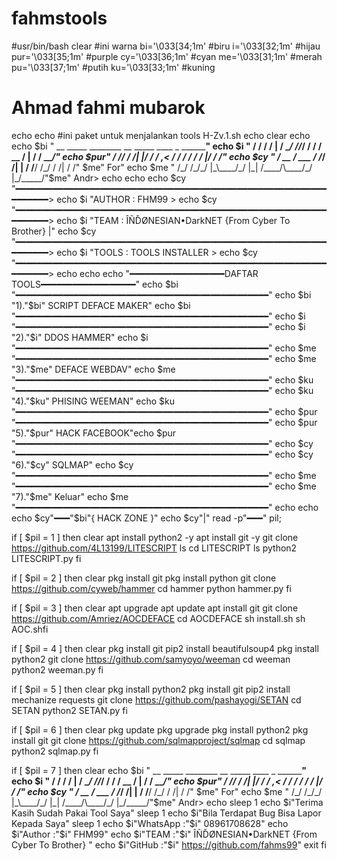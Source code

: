 # fahmstools

#usr/bin/bash
clear
#ini warna
bi='\033[34;1m' #biru
i='\033[32;1m' #hijau
pur='\033[35;1m' #purple
cy='\033[36;1m' #cyan
me='\033[31;1m' #merah
pu='\033[37;1m' #putih
ku='\033[33;1m' #kuning
# Ahmad fahmi mubarok
echo
echo
#ini paket untuk menjalankan tools
H-Zv.1.sh
echo
clear
echo
echo $bi "      __  _____   ________ __    _____   ____  _   ________"
echo $i  "     / / / /   | / ____/ //_/   /__  /  / __ \/ | / / ____/"
echo $pur"     / /_/ / /| |/ /   / ,<        / /  / / / /  |/ / __/"
echo $cy "   / __  / ___ / /___/ /| |      / /__/ /_/ / /|  / /"   $me" For"
echo $me "  /_/ /_/_/  |_\____/_/ |_|     /____/\____/_/ |_/_____/"$me" Andr>
echo
echo
echo $cy "━━━━━━━━━━━━━━━━━━━━━━━━━━━━━━━━━━━━━━━━━━━━━━━━━━━━━━━━━━━━━━━━━━>
echo $i  "AUTHOR   : FHM99                                              >
echo $cy "━━━━━━━━━━━━━━━━━━━━━━━━━━━━━━━━━━━━━━━━━━━━━━━━━━━━━━━━━━━━━━━━━━>
echo $i  "TEAM  : ÎÑĎØNESIAN•DarkNET {From Cyber To Brother}                                   |"
echo $cy "━━━━━━━━━━━━━━━━━━━━━━━━━━━━━━━━━━━━━━━━━━━━━━━━━━━━━━━━━━━━━━━━━━>
echo $i  "TOOLS    : TOOLS INSTALLER                                        >
echo $cy "━━━━━━━━━━━━━━━━━━━━━━━━━━━━━━━━━━━━━━━━━━━━━━━━━━━━━━━━━━━━━━━━━━>
echo
echo
echo      "━━━━━━━━━━━━━━━━━━DAFTAR TOOLS━━━━━━━━━━━━━━━━━━"
echo $bi  "━━━━━━━━━━━━━━━━━━━━━━━━━━━━━━━━━━━━━━━━━━━━━━━━"
echo $bi   "1)."$bi" SCRIPT DEFACE MAKER"
echo $bi  "━━━━━━━━━━━━━━━━━━━━━━━━━━━━━━━━━━━━━━━━━━━━━━━━"
echo $i   "━━━━━━━━━━━━━━━━━━━━━━━━━━━━━━━━━━━━━━━━━━━━━━━━"
echo $i    "2)."$i" DDOS HAMMER"
echo $i   "━━━━━━━━━━━━━━━━━━━━━━━━━━━━━━━━━━━━━━━━━━━━━━━━"
echo $me  "━━━━━━━━━━━━━━━━━━━━━━━━━━━━━━━━━━━━━━━━━━━━━━━━"
echo $me   "3)."$me" DEFACE WEBDAV"
echo $me  "━━━━━━━━━━━━━━━━━━━━━━━━━━━━━━━━━━━━━━━━━━━━━━━━"
echo $ku  "━━━━━━━━━━━━━━━━━━━━━━━━━━━━━━━━━━━━━━━━━━━━━━━━"
echo $ku   "4)."$ku" PHISING WEEMAN"
echo $ku  "━━━━━━━━━━━━━━━━━━━━━━━━━━━━━━━━━━━━━━━━━━━━━━━━"
echo $pur "━━━━━━━━━━━━━━━━━━━━━━━━━━━━━━━━━━━━━━━━━━━━━━━━"
echo $pur  "5)."$pur" HACK FACEBOOK"echo $pur "━━━━━━━━━━━━━━━━━━━━━━━━━━━━━━━━━━━━━━━━━━━━━━━━"
echo $cy  "━━━━━━━━━━━━━━━━━━━━━━━━━━━━━━━━━━━━━━━━━━━━━━━━"
echo $cy   "6)."$cy" SQLMAP"
echo $cy  "━━━━━━━━━━━━━━━━━━━━━━━━━━━━━━━━━━━━━━━━━━━━━━━━"
echo $me  "━━━━━━━━━━━━━━━━━━━━━━━━━━━━━━━━━━━━━━━━━━━━━━━━"
echo $me   "7)."$me" Keluar"
echo $me  "━━━━━━━━━━━━━━━━━━━━━━━━━━━━━━━━━━━━━━━━━━━━━━━━"
echo
echo
echo $cy"━━━"$bi"{ HACK ZONE }"
echo $cy"|"
read -p"━━━" pil;

if [ $pil = 1 ]
then
clear
apt install python2 -y
apt install git -y
git clone https://github.com/4L13199/LITESCRIPT
ls
cd LITESCRIPT
ls
python2 LITESCRIPT.py
fi

if [ $pil = 2 ]
then
clear
pkg install git
pkg install python
git clone https://github.com/cyweb/hammer
cd hammer
python hammer.py
fi

if [ $pil = 3 ]
then
clear
apt upgrade
apt update
apt install git
git clone https://github.com/Amriez/AOCDEFACE
cd AOCDEFACE
sh install.sh
sh AOC.shfi

if [ $pil = 4 ]
then
clear
pkg install git
pip2 install beautifulsoup4
pkg install python2
git clone https://github.com/samyoyo/weeman
cd weeman
python2 weeman.py
fi

if [ $pil = 5 ]
then
clear
pkg install python2
pkg install git
pip2 install mechanize requests
git clone https://github.com/pashayogi/SETAN
cd SETAN
python2 SETAN.py
fi

if [ $pil = 6 ]
then
clear
pkg update
pkg upgrade
pkg install python2
pkg install git
git clone https://github.com/sqlmapproject/sqlmap
cd sqlmap
python2 sqlmap.py
fi

if [ $pil = 7 ]
then
clear
echo $bi "      __  _____   ________ __    _____   ____  _   ________"
echo $i  "     / / / /   | / ____/ //_/   /__  /  / __ \/ | / / ____/"
echo $pur"     / /_/ / /| |/ /   / ,<        / /  / / / /  |/ / __/"
echo $cy "   / __  / ___ / /___/ /| |      / /__/ /_/ / /|  / /"   $me" For"
echo $me "  /_/ /_/_/  |_\____/_/ |_|     /____/\____/_/ |_/_____/"$me" Andr>
echo
sleep 1
echo $i"Terima Kasih Sudah Pakai Tool Saya"
sleep 1
echo $i"Bila Terdapat Bug Bisa Lapor Kepada Saya"
sleep 1
echo $i"WhatsApp :"$i" 08961708628"
echo $i"Author   :"$i" FHM99"
echo $i"TEAM   :"$i"   ÎÑĎØNESIAN•DarkNET {From Cyber To Brother}   "
echo $i"GitHub   :"$i" https://github.com/fahms99"
exit
fi
